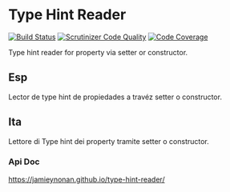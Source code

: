 # Type Hint Reader
[![Build Status](https://travis-ci.org/JamieYnonan/type-hint-reader.svg?branch=master)](https://travis-ci.org/JamieYnonan/type-hint-reader)
[![Scrutinizer Code Quality](https://scrutinizer-ci.com/g/JamieYnonan/type-hint-reader/badges/quality-score.png?b=master)](https://scrutinizer-ci.com/g/JamieYnonan/type-hint-reader/?branch=master)
[![Code Coverage](https://scrutinizer-ci.com/g/JamieYnonan/type-hint-reader/badges/coverage.png?b=master)](https://scrutinizer-ci.com/g/JamieYnonan/type-hint-reader/?branch=master)


Type hint reader for property via setter or constructor.

## Esp
Lector de type hint de propiedades a travéz setter o constructor.

## Ita
Lettore di Type hint dei property tramite setter o constructor.

### Api Doc
https://jamieynonan.github.io/type-hint-reader/


